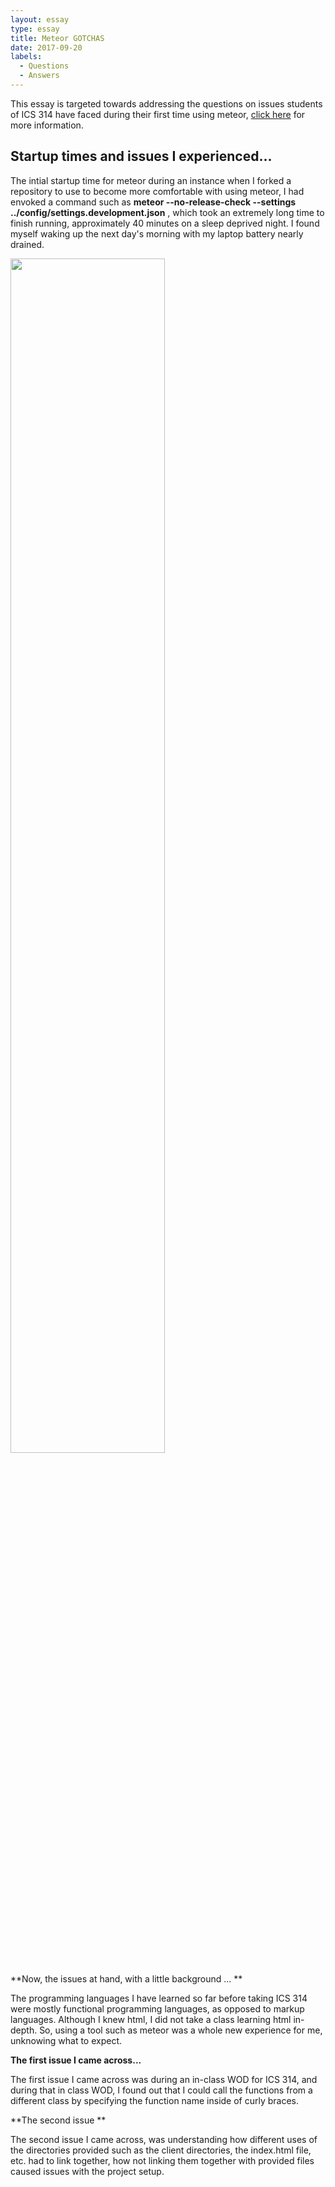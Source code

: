 ```yaml
---
layout: essay
type: essay
title: Meteor GOTCHAS
date: 2017-09-20
labels:
  - Questions
  - Answers
---
```


This essay is targeted towards addressing the questions on issues students of ICS 314 have faced during their first time using meteor, <a href= "http://goo.gl/CdWGyh">click here</a> for more information.

## Startup times and issues I experienced...

The intial startup time for meteor during an instance when I forked a repository to use to become more comfortable with using meteor, I had envoked a command such as **meteor --no-release-check --settings ../config/settings.development.json** , which took an extremely long time to finish running, approximately 40 minutes on a sleep deprived night. I found myself waking up the next day's morning with my laptop battery nearly drained. 

<img class="ui centered medium image" width = "70%" src="http://cdn1.theinertia.com/wp-content/uploads/2016/03/tired.jpg">

**Now, the issues at hand, with a little background ... **

The programming languages I have learned so far before taking ICS 314 were mostly functional programming languages, as opposed to markup languages. Although I knew html, I did not take a class learning html in-depth. So, using a tool such as meteor was a whole new experience for me, unknowing what to expect.

**The first issue I came across...**

The first issue I came across was during an in-class WOD for ICS 314, and during that in class WOD, I found out that I could call the functions from a different class by specifying the function name inside of curly braces. 

**The second issue **

The second issue I came across, was understanding how different uses of the directories provided such as the client directories, the index.html file, etc. had to link together, how not linking them together with provided files caused issues with the project setup.









 
 
